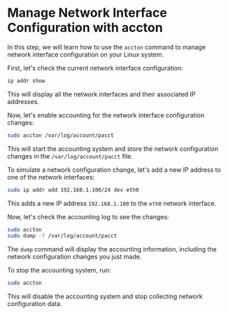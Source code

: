# Manage Network Interface Configuration with accton

In this step, we will learn how to use the `accton` command to manage network interface configuration on your Linux system.

First, let's check the current network interface configuration:

```bash
ip addr show
```

This will display all the network interfaces and their associated IP addresses.

Now, let's enable accounting for the network interface configuration changes:

```bash
sudo accton /var/log/account/pacct
```

This will start the accounting system and store the network configuration changes in the `/var/log/account/pacct` file.

To simulate a network configuration change, let's add a new IP address to one of the network interfaces:

```bash
sudo ip addr add 192.168.1.100/24 dev eth0
```

This adds a new IP address `192.168.1.100` to the `eth0` network interface.

Now, let's check the accounting log to see the changes:

```bash
sudo accton
sudo dump -f /var/log/account/pacct
```

The `dump` command will display the accounting information, including the network configuration changes you just made.

To stop the accounting system, run:

```bash
sudo accton
```

This will disable the accounting system and stop collecting network configuration data.
